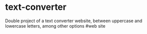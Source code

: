 # text-converter
 Double project of a text converter website, between uppercase and lowercase letters, among other options
#web site
